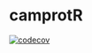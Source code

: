 camprotR
================

<!-- badges: start -->

[![codecov](https://codecov.io/gh/CambridgeCentreForProteomics/camprotR/branch/master/graph/badge.svg)](https://codecov.io/gh/CambridgeCentreForProteomics/camprotR)
<!-- badges: end -->
